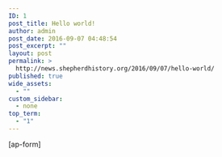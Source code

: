 ```yaml
---
ID: 1
post_title: Hello world!
author: admin
post_date: 2016-09-07 04:48:54
post_excerpt: ""
layout: post
permalink: >
  http://news.shepherdhistory.org/2016/09/07/hello-world/
published: true
wide_assets:
  - ""
custom_sidebar:
  - none
top_term:
  - "1"
---
```

[ap-form]